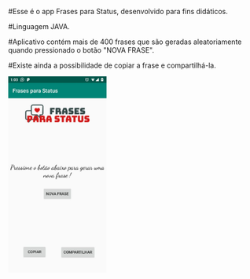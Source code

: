 #Esse é o app Frases para Status, desenvolvido para fins didáticos.

#Linguagem JAVA.

#Aplicativo contém mais de 400 frases que são geradas aleatoriamente quando pressionado o botão "NOVA FRASE".

#Existe ainda a possibilidade de copiar a frase e compartilhá-la.

<img src="Screenshot/screenshot.jpeg" width="200" heidth="300">
